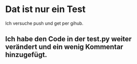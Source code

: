 # Dat ist nur ein Test

Ich versuche push und get per gihub.

## Ich habe den Code in der test.py weiter verändert und ein wenig Kommentar hinzugefügt. 